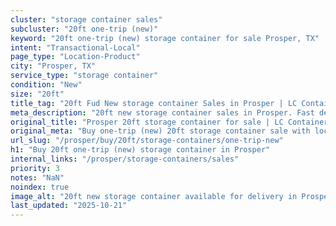 ```yaml
---
cluster: "storage container sales"
subcluster: "20ft one-trip (new)"
keyword: "20ft one-trip (new) storage container for sale Prosper, TX"
intent: "Transactional-Local"
page_type: "Location-Product"
city: "Prosper, TX"
service_type: "storage container"
condition: "New"
size: "20ft"
title_tag: "20ft Fud New storage container Sales in Prosper | LC Container"
meta_description: "20ft new storage container sales in Prosper. Fast delivery, competitive pricing. Serving storage containers area. Quote ID: FVW. Call (214) 524-4168 for your free quote today."
original_title: "Prosper 20ft storage container for sale | LC Container"
original_meta: "Buy one-trip (new) 20ft storage container sale with local delivery in Prosper, TX. LC Container — local Since 2003. Request a fast quote today."
url_slug: "/prosper/buy/20ft/storage-containers/one-trip-new"
h1: "Buy 20ft one-trip (new) storage container in Prosper"
internal_links: "/prosper/storage-containers/sales"
priority: 3
notes: "NaN"
noindex: true
image_alt: "20ft new storage container available for delivery in Prosper"
last_updated: "2025-10-21"
---
```


<!-- TODO: Add unique city/inventory copy, images, and internal links here. -->
